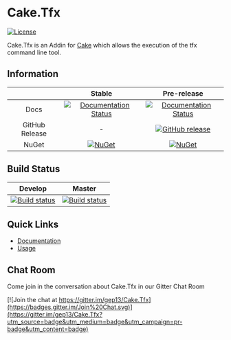 # Cake.Tfx

[![License](http://img.shields.io/:license-mit-blue.svg)](http://gep13.mit-license.org)

Cake.Tfx is an Addin for [Cake](http://cakebuild.net/) which allows the execution of the tfx command line tool.

## Information

||Stable|Pre-release|
|:--:|:--:|:--:|
|Docs|[![Documentation Status](https://readthedocs.org/projects/caketfx/badge/?version=stable)](http://caketfx.readthedocs.org/en/stable/)|[![Documentation Status](https://readthedocs.org/projects/caketfx/badge/?version=develop)](http://caketfx.readthedocs.org/en/develop/)|
|GitHub Release|-|[![GitHub release](https://img.shields.io/github/release/gep13/Cake.Tfx.svg)](https://github.com/gep13/Cake.Tfx/releases/latest)|
|NuGet|[![NuGet](https://img.shields.io/nuget/v/Cake.Tfx.svg)](https://www.nuget.org/packages/Cake.Tfx)|[![NuGet](https://img.shields.io/nuget/vpre/Cake.Tfx.svg)](https://www.nuget.org/packages/Cake.Tfx)|

## Build Status

|Develop|Master|
|:--:|:--:|
|[![Build status](https://ci.appveyor.com/api/projects/status/vihl8jqs5nak8u66/branch/develop?svg=true)](https://ci.appveyor.com/project/GaryEwanPark/cake-tfx/branch/develop)|[![Build status](https://ci.appveyor.com/api/projects/status/vihl8jqs5nak8u66/branch/develop?svg=true)](https://ci.appveyor.com/project/GaryEwanPark/cake-tfx/branch/master)|

## Quick Links

- [Documentation](http://caketfx.readthedocs.org/en/develop/)
- [Usage](http://caketfx.readthedocs.org/en/develop/usage/)

## Chat Room
Come join in the conversation about Cake.Tfx in our Gitter Chat Room

[![Join the chat at https://gitter.im/gep13/Cake.Tfx](https://badges.gitter.im/Join%20Chat.svg)](https://gitter.im/gep13/Cake.Tfx?utm_source=badge&utm_medium=badge&utm_campaign=pr-badge&utm_content=badge)
